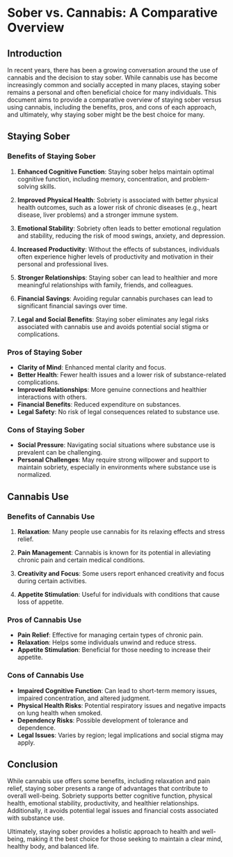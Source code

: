 # Sober vs. Cannabis: A Comparative Overview

## Introduction

In recent years, there has been a growing conversation around the use of cannabis and the decision to stay sober. While cannabis use has become increasingly common and socially accepted in many places, staying sober remains a personal and often beneficial choice for many individuals. This document aims to provide a comparative overview of staying sober versus using cannabis, including the benefits, pros, and cons of each approach, and ultimately, why staying sober might be the best choice for many.

## Staying Sober

### Benefits of Staying Sober

1. **Enhanced Cognitive Function**: Staying sober helps maintain optimal cognitive function, including memory, concentration, and problem-solving skills.
   
2. **Improved Physical Health**: Sobriety is associated with better physical health outcomes, such as a lower risk of chronic diseases (e.g., heart disease, liver problems) and a stronger immune system.

3. **Emotional Stability**: Sobriety often leads to better emotional regulation and stability, reducing the risk of mood swings, anxiety, and depression.

4. **Increased Productivity**: Without the effects of substances, individuals often experience higher levels of productivity and motivation in their personal and professional lives.

5. **Stronger Relationships**: Staying sober can lead to healthier and more meaningful relationships with family, friends, and colleagues.

6. **Financial Savings**: Avoiding regular cannabis purchases can lead to significant financial savings over time.

7. **Legal and Social Benefits**: Staying sober eliminates any legal risks associated with cannabis use and avoids potential social stigma or complications.

### Pros of Staying Sober

- **Clarity of Mind**: Enhanced mental clarity and focus.
- **Better Health**: Fewer health issues and a lower risk of substance-related complications.
- **Improved Relationships**: More genuine connections and healthier interactions with others.
- **Financial Benefits**: Reduced expenditure on substances.
- **Legal Safety**: No risk of legal consequences related to substance use.

### Cons of Staying Sober

- **Social Pressure**: Navigating social situations where substance use is prevalent can be challenging.
- **Personal Challenges**: May require strong willpower and support to maintain sobriety, especially in environments where substance use is normalized.

## Cannabis Use

### Benefits of Cannabis Use

1. **Relaxation**: Many people use cannabis for its relaxing effects and stress relief.
   
2. **Pain Management**: Cannabis is known for its potential in alleviating chronic pain and certain medical conditions.

3. **Creativity and Focus**: Some users report enhanced creativity and focus during certain activities.

4. **Appetite Stimulation**: Useful for individuals with conditions that cause loss of appetite.

### Pros of Cannabis Use

- **Pain Relief**: Effective for managing certain types of chronic pain.
- **Relaxation**: Helps some individuals unwind and reduce stress.
- **Appetite Stimulation**: Beneficial for those needing to increase their appetite.

### Cons of Cannabis Use

- **Impaired Cognitive Function**: Can lead to short-term memory issues, impaired concentration, and altered judgment.
- **Physical Health Risks**: Potential respiratory issues and negative impacts on lung health when smoked.
- **Dependency Risks**: Possible development of tolerance and dependence.
- **Legal Issues**: Varies by region; legal implications and social stigma may apply.

## Conclusion

While cannabis use offers some benefits, including relaxation and pain relief, staying sober presents a range of advantages that contribute to overall well-being. Sobriety supports better cognitive function, physical health, emotional stability, productivity, and healthier relationships. Additionally, it avoids potential legal issues and financial costs associated with substance use.

Ultimately, staying sober provides a holistic approach to health and well-being, making it the best choice for those seeking to maintain a clear mind, healthy body, and balanced life.
